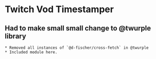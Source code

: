 # Twitch Vod Timestamper

## Had to make small small change to @twurple library
	* Removed all instances of `@d-fischer/cross-fetch` in @twurple
	* Included module here.